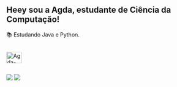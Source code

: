 ## Heey sou a Agda, estudante de Ciência da Computação!

📚 Estudando Java e Python.

<div style="display: inline_block"><br>
  <img align="center" alt="Agda-Java" height="30" width="40" src="https://cdn.jsdelivr.net/gh/devicons/devicon/icons/java/java-plain.svg">

</div>

##


<div> 
  <a href = "mailto:agdacavalcanti09@gmail.com"><img src="https://img.shields.io/badge/-Gmail-%23333?style=for-the-badge&logo=gmail&logoColor=white" target="_blank"></a>
  <a href="https://www.linkedin.com/in/agdacavalcanti" target="_blank"><img src="https://img.shields.io/badge/-LinkedIn-%230077B5?style=for-the-badge&logo=linkedin&logoColor=white" target="_blank">
</a> 
</div>


          
          
          
  
          
          
          
          

